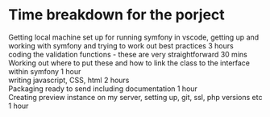 <h1>Time breakdown for the porject</h1>

Getting local machine set up for running symfony in vscode, getting up and working with symfony and trying to work out best practices 3 hours<br>
coding the validation functions - these are very straightforward 30 mins<br>
Working out where to put these and how to link the class to the interface within symfony 1 hour<br>
writing javascript, CSS, html 2 hours<br>
Packaging ready to send including documentation 1 hour<br>
Creating preview instance on my server, setting up, git, ssl, php versions etc 1 hour 
